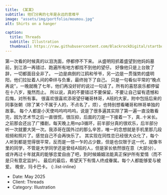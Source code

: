 ```yaml
---
title: 《某某》
subtitle: 他们分离的七年是永远的意难平
image: "assets/img/portfolio/moumou.jpg"
alt: Shirts on a hanger

caption:
  title: Threads
  subtitle: Illustration
  thumbnail: https://raw.githubusercontent.com/BlackrockDigital/startbootstrap-agency/master/src/assets/img/portfolio/01-thumbnail.jpg
---
```


第一次看的时候真的以泪洗面，停都停不下来。 
从盛明阳抓着盛望到他妈妈墓前，到江添一再错过、跑遍所有地方都找不到他的望仔。 好像他只是上台致了辞，一切都面目全非了。 一边是病倒的江鸥和爷爷，另一边是一贯强势的盛明阳，他们拉扯着人间的牵绊与负重，最终抛下了自己。 只是一句看似平常的“晚点再说”，一晚就晚了七年，他们再没好好的说过一句话了。所有的喜怒哀乐都停留在十八岁，戛然而止。
所以说，真的不要错过不要保留，不要让自己留有遗憾和后悔，对所有事。 
很喜欢很喜欢添哥望仔曦哥林哥，A班的大家，附中包括后来的同事张朝（除了某个不属于人的，不点名了，烦），也特别想看曦哥和林哥单独的故事。 每个人都是小天使呜呜呜呜呜，说是了很多遍其实除了第一遍一直没敢看完，因为艺术节之后一直很慌，很压抑，后面的刀是一下接着一下，真..十米长。 
之前那会还出了广播剧，每天晚上用mp3循环，前半部分真的很欢乐，后半部分听一次就要大哭一次。我添哥在国外过的那么辛苦，唯一的念想就是手机里那几段视频和照片了。感觉自己不会再快乐了。 其实现在同性恋已经很大众化了，每个人听到都是觉得很平常，反而是一惊一乍的占少数，但是也仅限于这一代，就像书里的同学，不管是大学同学还是曾经A班的人，但是家长依然很在意（大部分），或许再过十年就真的能够恋爱自由了吧，到时候婚姻法能真正保护所有爱情（而不是只有意定监护）。 
最后的最后，希望天下有情人终成眷属。每个人都能够爱与被爱。
晚安，玛卡巴卡。
{:.list-inline}

- Date: May 2025
- Client: Threads
- Category: Illustration

